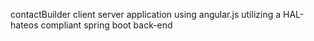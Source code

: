 contactBuilder
client server application using angular.js utilizing a HAL-hateos compliant spring boot back-end